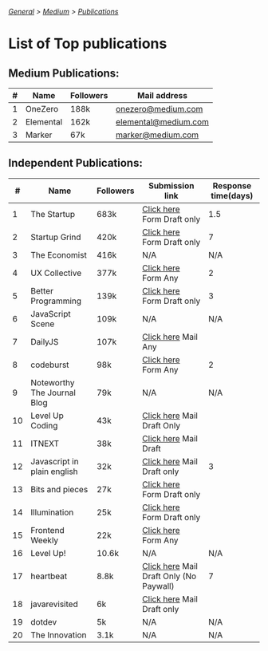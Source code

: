 _[General](../README.md) > [Medium](./main.md) > [Publications](./Publications.md)_

# List of Top publications

## Medium Publications:

| #   | Name      | Followers | Mail address         |
| --- | --------- | --------- | -------------------- |
| 1   | OneZero   | 188k      | onezero@medium.com   |
| 2   | Elemental | 162k      | elemental@medium.com |
| 3   | Marker    | 67k       | marker@medium.com    |

## Independent Publications:

| #   | Name                        | Followers | Submission link                                                                                                                                      | Response time(days) |
| --- | --------------------------- | --------- | ---------------------------------------------------------------------------------------------------------------------------------------------------- | ------------------- |
| 1   | The Startup                 | 683k      | [Click here](https://medium.com/swlh/when-one-upvote-is-worth-a-thousand-visitors-3e8ed27bcd3e) Form Draft only                                      | 1.5                 |
| 2   | Startup Grind               | 420k      | [Click here](https://airtable.com/shrShpeN89HrzCzOB) Form Draft only                                                                                 | 7                   |
| 3   | The Economist               | 416k      | N/A                                                                                                                                                  | N/A                 |
| 4   | UX Collective               | 377k      | [Click here](https://uxdesign.cc/why-and-how-to-publish-with-the-ux-collective-8c8d1dd018a7) Form Any                                                | 2                   |
| 5   | Better Programming          | 139k      | [Click here](https://medium.com/better-programming/write-for-us-5c4bcba59397) Form Draft only                                                        | 3                   |
| 6   | JavaScript Scene            | 109k      | N/A                                                                                                                                                  | N/A                 |
| 7   | DailyJS                     | 107k      | [Click here](https://medium.com/dailyjs/how-to-submit-your-story-to-dailyjs-30f02b2d5287) Mail Any                                                   |                     |
| 8   | codeburst                   | 98k       | [Click here](https://codeburst.io/how-to-write-for-codeburst-io-63fec4bf111c) Form Any                                                               | 2                   |
| 9   | Noteworthy The Journal Blog | 79k       | N/A                                                                                                                                                  | N/A                 |
| 10  | Level Up Coding             | 43k       | [Click here](https://levelup.gitconnected.com/how-to-get-published-on-gitconnected-dac547ef556b) Mail Draft Only                                     |                     |
| 11  | ITNEXT                      | 38k       | [Click here](https://itnext.io/write-for-itnext-4dea1fd3adf) Mail Draft                                                                              |                     |
| 12  | Javascript in plain english | 32k       | [Click here](https://medium.com/javascript-in-plain-english/https-medium-com-javascript-in-plain-english-join-our-team-b0854ead7d14) Mail Draft only | 3                   |
| 13  | Bits and pieces             | 27k       | [Click here](https://blog.bitsrc.io/how-to-write-a-post-for-bits-and-pieces-13de0133151b) Form Draft only                                            |                     |
| 14  | Illumination                | 25k       | [Click here](https://digitalmehmet.com/contact/) Form Draft only                                                                                     |                     |
| 15  | Frontend Weekly             | 22k       | [Click here](https://medium.com/front-end-weekly) Form Any                                                                                           |                     |
| 16  | Level Up!                   | 10.6k     | N/A                                                                                                                                                  | N/A                 |
| 17  | heartbeat                   | 8.8k      | [Click here](https://heartbeat.fritz.ai/call-for-contributors-fee7f5b80f3e) Mail Draft Only (No Paywall)                                             | 7                   |
| 18  | javarevisited               | 6k        | [Click here](https://medium.com/javarevisited/how-to-contribute-to-javarevisited-e95dcb0e8769) Mail Draft only                                       |                     |
| 19  | dotdev                      | 5k        | N/A                                                                                                                                                  | N/A                 |
| 20  | The Innovation              | 3.1k      | N/A                                                                                                                                                  | N/A                 |
